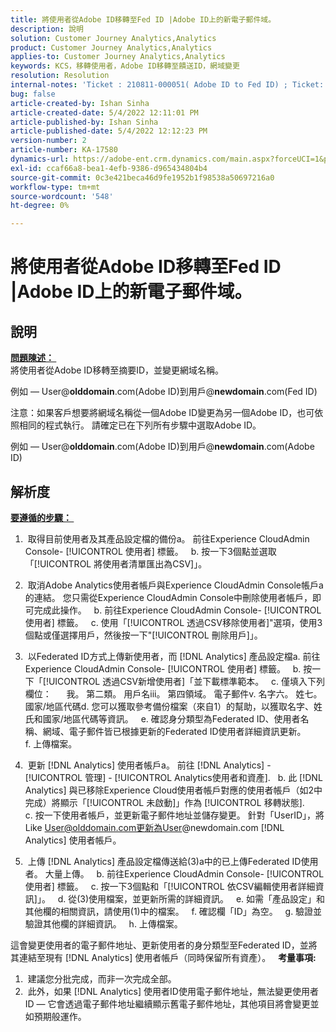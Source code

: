 ```yaml
---
title: 將使用者從Adobe ID移轉至Fed ID |Adobe ID上的新電子郵件域。
description: 說明
solution: Customer Journey Analytics,Analytics
product: Customer Journey Analytics,Analytics
applies-to: Customer Journey Analytics,Analytics
keywords: KCS，移轉使用者，Adobe ID移轉至饋送ID，網域變更
resolution: Resolution
internal-notes: 'Ticket : 210811-000051( Adobe ID to Fed ID) ; Ticket: 210916-000306 (Adobe ID to Adobe ID)'
bug: false
article-created-by: Ishan Sinha
article-created-date: 5/4/2022 12:11:01 PM
article-published-by: Ishan Sinha
article-published-date: 5/4/2022 12:12:23 PM
version-number: 2
article-number: KA-17580
dynamics-url: https://adobe-ent.crm.dynamics.com/main.aspx?forceUCI=1&pagetype=entityrecord&etn=knowledgearticle&id=0868c43f-a3cb-ec11-a7b5-6045bd00db25
exl-id: ccaf66a8-bea1-4efb-9386-d965434804b4
source-git-commit: 0c3e421beca46d9fe1952b1f98538a50697216a0
workflow-type: tm+mt
source-wordcount: '548'
ht-degree: 0%

---
```


# 將使用者從Adobe ID移轉至Fed ID |Adobe ID上的新電子郵件域。

## 說明

<u><b>問題陳述： </b></u> <br>
將使用者從Adobe ID移轉至摘要ID，並變更網域名稱。

例如 — User@<b>olddomain</b>.com(Adobe ID)到用戶@<b>newdomain</b>.com(Fed ID)



注意：如果客戶想要將網域名稱從一個Adobe ID變更為另一個Adobe ID，也可依照相同的程式執行。 請確定已在下列所有步驟中選取Adobe ID。

例如 — User@<b>olddomain</b>.com(Adobe ID)到用戶@<b>newdomain</b>.com(Adobe ID)


## 解析度


<u><b>要遵循的步驟： </b></u>

1)  取得目前使用者及其產品設定檔的備份a。 前往Experience CloudAdmin Console- [!UICONTROL 使用者] 標籤。
  b. 按一下3個點並選取「[!UICONTROL 將使用者清單匯出為CSV]」。

2)  取消Adobe Analytics使用者帳戶與Experience CloudAdmin Console帳戶a的連結。 您只需從Experience CloudAdmin Console中刪除使用者帳戶，即可完成此操作。
  b. 前往Experience CloudAdmin Console- [!UICONTROL 使用者] 標籤。
  c. 使用「[!UICONTROL 透過CSV移除使用者]&quot;選項，使用3個點或僅選擇用戶，然後按一下&quot;[!UICONTROL 刪除用戶]」。

3)  以Federated ID方式上傳新使用者，而 [!DNL Analytics] 產品設定檔a. 前往Experience CloudAdmin Console- [!UICONTROL 使用者] 標籤。
  b. 按一下「[!UICONTROL 透過CSV新增使用者]「並下載標準範本。
  c. 僅填入下列欄位：      我。 第二類。 用戶名iii。 第四領域。 電子郵件v. 名字六。 姓七。 國家/地區代碼d. 您可以獲取參考備份檔案（來自1）的幫助，以獲取名字、姓氏和國家/地區代碼等資訊。
  e. 確認身分類型為Federated ID、使用者名稱、網域、電子郵件皆已根據更新的Federated ID使用者詳細資訊更新。
  f. 上傳檔案。

4)  更新 [!DNL Analytics] 使用者帳戶a。 前往 [!DNL Analytics] - [!UICONTROL 管理] - [!UICONTROL Analytics使用者和資產].
  b. 此 [!DNL Analytics] 與已移除Experience Cloud使用者帳戶對應的使用者帳戶（如2中完成）將顯示「[!UICONTROL 未啟動]」作為 [!UICONTROL 移轉狀態].
  c. 按一下使用者帳戶，並更新電子郵件地址並儲存變更。 針對「UserID」，將Like User@olddomain.com更新為User@newdomain.com [!DNL Analytics] 使用者帳戶。

5)  上傳 [!DNL Analytics] 產品設定檔傳送給(3)a中的已上傳Federated ID使用者。 大量上傳。
  b. 前往Experience CloudAdmin Console- [!UICONTROL 使用者] 標籤。
  c. 按一下3個點和「[!UICONTROL 依CSV編輯使用者詳細資訊]」。
  d. 從(3)使用檔案，並更新所需的詳細資訊。
  e. 如需「產品設定」和其他欄的相關資訊，請使用(1)中的檔案。
  f. 確認欄「ID」為空。
  g. 驗證並驗證其他欄的詳細資訊。
  h. 上傳檔案。

這會變更使用者的電子郵件地址、更新使用者的身分類型至Federated ID，並將其連結至現有 [!DNL Analytics] 使用者帳戶（同時保留所有資產）。
 
<b>考量事項:</b>
1)  建議您分批完成，而非一次完成全部。
2)  此外，如果 [!DNL Analytics] 使用者ID使用電子郵件地址，無法變更使用者ID — 它會透過電子郵件地址繼續顯示舊電子郵件地址，其他項目將會變更並如預期般運作。
